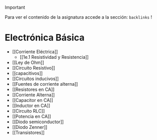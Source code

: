 >[!important] 
>Para ver el contenido de la asignatura accede a la sección: `backlinks` !

#  Electrónica Básica 

- [[Corriente Eléctrica]]
	- [[1e.1 Resistividad y Resistencia]]
- [[Ley de Ohm]]
- [[Circuito Resistivo]]
- [[capacitivos]]
- [[Circuitos inducivos]]
- [[Fuentes de corriente alterna]]
- [[Resistores en CA]]
- [[Corriente Alterna]]
- [[Capacitor en CA]]
- [[Inductor en CA]]
- [[Circuito RLC]]
- [[Potencia en CA]]
- [[Diodo semiconductor]]
- [[Diodo Zenner]]
- [[Transistores]]